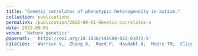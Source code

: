 ```yaml
---
title: "Genetic correlates of phenotypic heterogeneity in autism."
collection: publications
permalink: /publication/2022-09-01-Genetic-correlates-o
date: 2022-09-01
venue: 'Nature genetics'
paperurl: ' https://doi.org/10.1038/s41588-022-01072-5'
citation: ' Warrier V,  Zhang X,  Reed P,  Havdahl A,  Moore TM,  Cliquet F,  Leblond CS,  Rolland T,  Rosengren A,  EU-AIMS group,  IPSYCH-Autism group,  Baron-Cohen S, &quot;Genetic correlates of phenotypic heterogeneity in autism..&quot; Nature genetics, 2022.'
---
```

